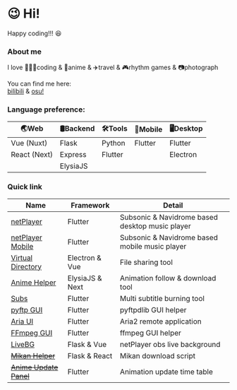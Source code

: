 # 😉 Hi!
Happy coding!!! 😆

### About me

I love 👨🏻‍💻coding & 🍿anime & ✈️travel & 🎮rhythm games & 📷photograph

You can find me here:  
[bilibili](https://space.bilibili.com/5129395) &
[osu!](https://osu.ppy.sh/users/11444852)

### Language preference:

🌏Web | 🛢Backend | 🛠️Tools | 📱Mobile| 🖥️Desktop
-|-|-|-|-
Vue (Nuxt)|Flask|Python|Flutter|Flutter
React (Next)|Express|Flutter||Electron
||ElysiaJS|

### Quick link

|Name|Framework|Detail|
|-|-|-|
|[netPlayer](https://github.com/Zhoucheng133/netPlayer-Next)|Flutter|Subsonic & Navidrome based desktop music player|
|[netPlayer Mobile](https://github.com/Zhoucheng133/netPlayer-Mobile)|Flutter|Subsonic & Navidrome based mobile music player|
|[Virtual Directory](https://github.com/Zhoucheng133/virtual-directory)|Electron & Vue|File sharing tool|
|[Anime Helper](https://github.com/Zhoucheng133/Anime-Helper)|ElysiaJS & Next|Animation follow & download tool|
|[Subs](https://github.com/Zhoucheng133/Subs)|Flutter|Multi subtitle burning tool
|[pyftp GUI](https://github.com/Zhoucheng133/pyftp-GUI)|Flutter|pyftpdlib GUI helper|
|[Aria UI](https://github.com/Zhoucheng133/AriaUI)|Flutter|Aria2 remote application|
|[FFmpeg GUI](https://github.com/Zhoucheng133/FFmpegGUI)|Flutter|ffmpeg GUI helper|
|[LiveBG](https://github.com/Zhoucheng133/Live-BG)|Flask & Vue|netPlayer obs live background|
|~~[Mikan Helper](https://github.com/Zhoucheng133/Mikan-Helper)~~|Flask & React|Mikan download script|
|~~[Anime Update Panel](https://github.com/Zhoucheng133/Anime-Update-Panel)~~|Flutter|Animation update time table|
